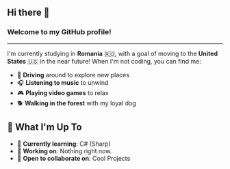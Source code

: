 ## Hi there 👋

### Welcome to my GitHub profile!

---

I'm currently studying in **Romania** 🇷🇴, with a goal of moving to the **United States** 🇺🇸 in the near future! When I'm not coding, you can find me:

- 🚗 **Driving** around to explore new places  
- 🎧 **Listening to music** to unwind  
- 🎮 **Playing video games** to relax  
- 🐕 **Walking in the forest** with my loyal dog

## 🚀 What I'm Up To

- 🌱 **Currently learning**: C# (Sharp)  
- 🔭 **Working on**: Nothing right now.  
- 👯 **Open to collaborate on**: Cool Projects  
